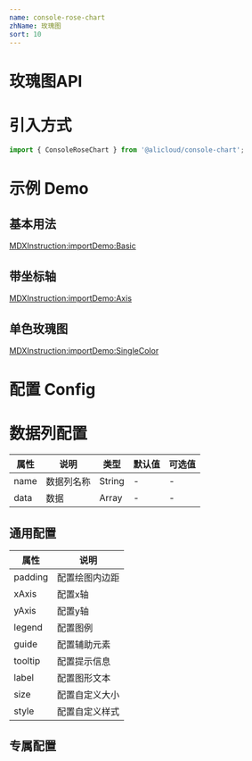 ```yaml
---
name: console-rose-chart
zhName: 玫瑰图
sort: 10
---
```


# 玫瑰图API

# 引入方式

```javascript
import { ConsoleRoseChart } from '@alicloud/console-chart';
```

# 示例 Demo

## 基本用法

[MDXInstruction:importDemo:Basic](./demo/Basic.tsx)

## 带坐标轴

[MDXInstruction:importDemo:Axis](./demo/Axis.tsx)

## 单色玫瑰图

[MDXInstruction:importDemo:SingleColor](./demo/SingleColor.tsx)

# 配置 Config

# 数据列配置

| 属性 | 说明 | 类型 | 默认值 | 可选值 |
| --- | --- | --- | --- | --- |
| name | 数据列名称 | String | - | - |
| data | 数据 | Array | - | - |

## 通用配置

| 属性 | 说明 |
| --- | --- |
| padding | 配置绘图内边距 |
| xAxis | 配置x轴 |
| yAxis | 配置y轴 |
| legend | 配置图例 |
| guide | 配置辅助元素 |
| tooltip | 配置提示信息 |
| label | 配置图形文本 |
| size | 配置自定义大小 |
| style | 配置自定义样式 |

## 专属配置
